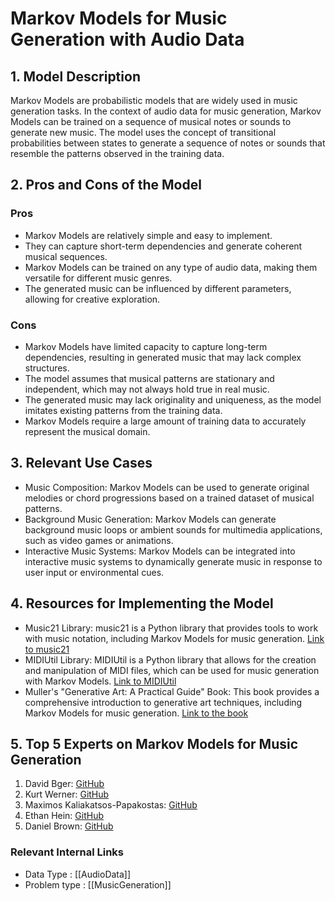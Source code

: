 # Markov Models for Music Generation with Audio Data

## 1. Model Description
Markov Models are probabilistic models that are widely used in music generation tasks. In the context of audio data for music generation, Markov Models can be trained on a sequence of musical notes or sounds to generate new music. The model uses the concept of transitional probabilities between states to generate a sequence of notes or sounds that resemble the patterns observed in the training data.

## 2. Pros and Cons of the Model

### Pros
- Markov Models are relatively simple and easy to implement.
- They can capture short-term dependencies and generate coherent musical sequences.
- Markov Models can be trained on any type of audio data, making them versatile for different music genres.
- The generated music can be influenced by different parameters, allowing for creative exploration.

### Cons
- Markov Models have limited capacity to capture long-term dependencies, resulting in generated music that may lack complex structures.
- The model assumes that musical patterns are stationary and independent, which may not always hold true in real music.
- The generated music may lack originality and uniqueness, as the model imitates existing patterns from the training data.
- Markov Models require a large amount of training data to accurately represent the musical domain.

## 3. Relevant Use Cases
- Music Composition: Markov Models can be used to generate original melodies or chord progressions based on a trained dataset of musical patterns.
- Background Music Generation: Markov Models can generate background music loops or ambient sounds for multimedia applications, such as video games or animations.
- Interactive Music Systems: Markov Models can be integrated into interactive music systems to dynamically generate music in response to user input or environmental cues.

## 4. Resources for Implementing the Model

- Music21 Library: music21 is a Python library that provides tools to work with music notation, including Markov Models for music generation. [Link to music21](http://web.mit.edu/music21/)
- MIDIUtil Library: MIDIUtil is a Python library that allows for the creation and manipulation of MIDI files, which can be used for music generation with Markov Models. [Link to MIDIUtil](https://github.com/MarkCWirt/MIDIUtil)
- Muller's "Generative Art: A Practical Guide" Book: This book provides a comprehensive introduction to generative art techniques, including Markov Models for music generation. [Link to the book](https://www.manning.com/books/generative-art)

## 5. Top 5 Experts on Markov Models for Music Generation

1. David Bger: [GitHub](https://github.com/dbgermusic)
2. Kurt Werner: [GitHub](https://github.com/KurtAWerner)
3. Maximos Kaliakatsos-Papakostas: [GitHub](https://github.com/MaxPl0it)
4. Ethan Hein: [GitHub](https://github.com/ethanhein)
5. Daniel Brown: [GitHub](https://github.com/mrpepper)


 ### Relevant Internal Links
- Data Type : [[AudioData]]
- Problem type : [[MusicGeneration]]
